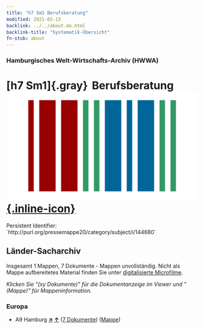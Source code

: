 ```yaml
---
title: "h7 Sm1 Berufsberatung"
modified: 2021-03-13
backlink: ../../about.de.html
backlink-title: "Systematik-Übersicht"
fn-stub: about
---
```


### Hamburgisches Welt-Wirtschafts-Archiv (HWWA)

# [h7 Sm1]{.gray}&#8201; Berufsberatung &#160; [![Wikidata](/images/Wikidata-logo.svg "Wikidata"){.inline-icon}](http://www.wikidata.org/entity/Q104700093)

<div class="hint">Persistent Identifier: `http://purl.org/pressemappe20/category/subject/i/144680`</div>







## Länder-Sacharchiv




Insgesamt 1 Mappen, 7 Dokumente - Mappen unvollständig.
Nicht als Mappe aufbereitetes Material finden Sie unter [digitalisierte Microfilme](/film/h1_sh.de.html).

_Klicken Sie "(xy Dokumente)" für die Dokumentanzeige im Viewer und "(Mappe)" für Mappeninformation._




### Europa

- A9 Hamburg [**&nearr;**](../../../geo/i/140905/about.de.html "Hamburg (alle Mappen)") [**&uarr;**](../../../geo/about.de.html#A9 "Ländersystematik") (<a href="https://pm20.zbw.eu/iiifview/folder/sh/140905,144680" title="über: Hamburg : Berufsberatung" target="_blank">7 Dokumente</a>) ([Mappe](../../../../folder/sh/1409xx/140905/1446xx/144680/about.de.html))








